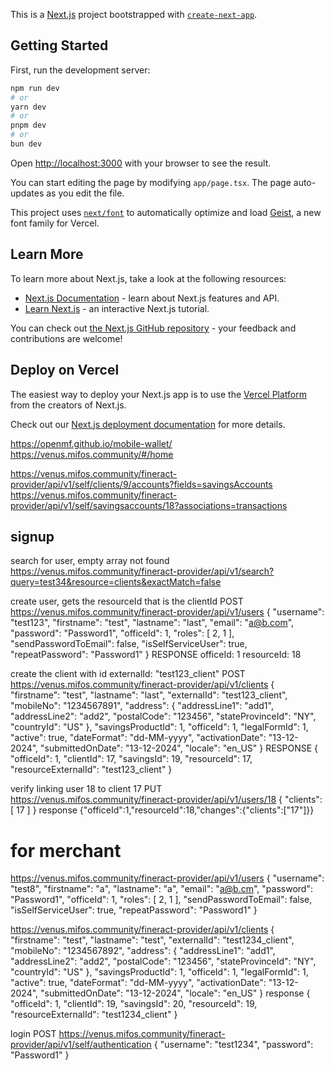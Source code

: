 This is a [Next.js](https://nextjs.org) project bootstrapped with [`create-next-app`](https://nextjs.org/docs/app/api-reference/cli/create-next-app).

## Getting Started

First, run the development server:

```bash
npm run dev
# or
yarn dev
# or
pnpm dev
# or
bun dev
```

Open [http://localhost:3000](http://localhost:3000) with your browser to see the result.

You can start editing the page by modifying `app/page.tsx`. The page auto-updates as you edit the file.

This project uses [`next/font`](https://nextjs.org/docs/app/building-your-application/optimizing/fonts) to automatically optimize and load [Geist](https://vercel.com/font), a new font family for Vercel.

## Learn More

To learn more about Next.js, take a look at the following resources:

- [Next.js Documentation](https://nextjs.org/docs) - learn about Next.js features and API.
- [Learn Next.js](https://nextjs.org/learn) - an interactive Next.js tutorial.

You can check out [the Next.js GitHub repository](https://github.com/vercel/next.js) - your feedback and contributions are welcome!

## Deploy on Vercel

The easiest way to deploy your Next.js app is to use the [Vercel Platform](https://vercel.com/new?utm_medium=default-template&filter=next.js&utm_source=create-next-app&utm_campaign=create-next-app-readme) from the creators of Next.js.

Check out our [Next.js deployment documentation](https://nextjs.org/docs/app/building-your-application/deploying) for more details.

https://openmf.github.io/mobile-wallet/
https://venus.mifos.community/#/home

https://venus.mifos.community/fineract-provider/api/v1/self/clients/9/accounts?fields=savingsAccounts
https://venus.mifos.community/fineract-provider/api/v1/self/savingsaccounts/18?associations=transactions

## signup
search for user, empty array not found
https://venus.mifos.community/fineract-provider/api/v1/search?query=test34&resource=clients&exactMatch=false

create user, gets the resourceId that is the clientId
POST https://venus.mifos.community/fineract-provider/api/v1/users
{
    "username": "test123",
    "firstname": "test",
    "lastname": "last",
    "email": "a@b.com",
    "password": "Password1",
    "officeId": 1,
    "roles": [
        2,
        1
    ],
    "sendPasswordToEmail": false,
    "isSelfServiceUser": true,
    "repeatPassword": "Password1"
}
RESPONSE
officeId: 1
resourceId: 18

create the client with id externalId: "test123_client"
POST https://venus.mifos.community/fineract-provider/api/v1/clients
{
    "firstname": "test",
    "lastname": "last",
    "externalId": "test123_client",
    "mobileNo": "1234567891",
    "address": {
        "addressLine1": "add1",
        "addressLine2": "add2",
        "postalCode": "123456",
        "stateProvinceId": "NY",
        "countryId": "US"
    },
    "savingsProductId": 1,
    "officeId": 1,
    "legalFormId": 1,
    "active": true,
    "dateFormat": "dd-MM-yyyy",
    "activationDate": "13-12-2024",
    "submittedOnDate": "13-12-2024",
    "locale": "en_US"
}
RESPONSE
{
    "officeId": 1,
    "clientId": 17,
    "savingsId": 19,
    "resourceId": 17,
    "resourceExternalId": "test123_client"
}

verify linking user 18 to client 17
PUT https://venus.mifos.community/fineract-provider/api/v1/users/18
{
    "clients": [
        17
    ]
}
response
{"officeId":1,"resourceId":18,"changes":{"clients":["17"]}}

# for merchant
https://venus.mifos.community/fineract-provider/api/v1/users
{
    "username": "test8",
    "firstname": "a",
    "lastname": "a",
    "email": "a@b.cm",
    "password": "Password1",
    "officeId": 1,
    "roles": [
        2,
        1
    ],
    "sendPasswordToEmail": false,
    "isSelfServiceUser": true,
    "repeatPassword": "Password1"
}

https://venus.mifos.community/fineract-provider/api/v1/clients
{
    "firstname": "test",
    "lastname": "test",
    "externalId": "test1234_client",
    "mobileNo": "1234567892",
    "address": {
        "addressLine1": "add1",
        "addressLine2": "add2",
        "postalCode": "123456",
        "stateProvinceId": "NY",
        "countryId": "US"
    },
    "savingsProductId": 1,
    "officeId": 1,
    "legalFormId": 1,
    "active": true,
    "dateFormat": "dd-MM-yyyy",
    "activationDate": "13-12-2024",
    "submittedOnDate": "13-12-2024",
    "locale": "en_US"
}
response
{
    "officeId": 1,
    "clientId": 19,
    "savingsId": 20,
    "resourceId": 19,
    "resourceExternalId": "test1234_client"
}

login
POST https://venus.mifos.community/fineract-provider/api/v1/self/authentication
{
    "username": "test1234",
    "password": "Password1"
}